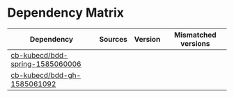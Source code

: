 # Dependency Matrix

Dependency | Sources | Version | Mismatched versions
---------- | ------- | ------- | -------------------
[cb-kubecd/bdd-spring-1585060006](https://github.com/cb-kubecd/bdd-spring-1585060006.git) |  | []() | 
[cb-kubecd/bdd-gh-1585061092](https://github.com/cb-kubecd/bdd-gh-1585061092.git) |  | []() | 
